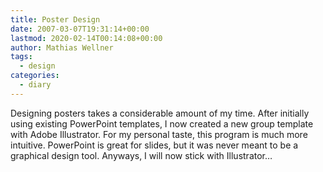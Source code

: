 ```yaml
---
title: Poster Design
date: 2007-03-07T19:31:14+00:00
lastmod: 2020-02-14T00:14:08+00:00
author: Mathias Wellner
tags:
  - design
categories:
  - diary
---
```

Designing posters takes a considerable amount of my time. After initially using existing PowerPoint templates, I now created a new group template with Adobe Illustrator. For my personal taste, this program is much more intuitive. PowerPoint is great for slides, but it was never meant to be a graphical design tool. Anyways, I will now stick with Illustrator&#8230;